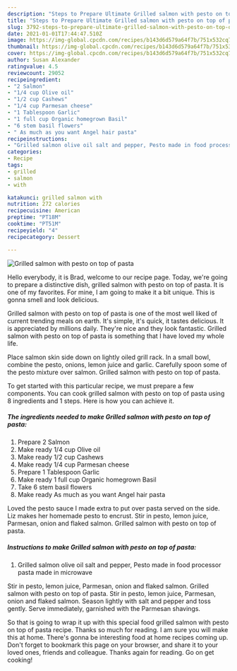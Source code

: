 ```yaml
---
description: "Steps to Prepare Ultimate Grilled salmon with pesto on top of pasta"
title: "Steps to Prepare Ultimate Grilled salmon with pesto on top of pasta"
slug: 3792-steps-to-prepare-ultimate-grilled-salmon-with-pesto-on-top-of-pasta
date: 2021-01-01T17:44:47.510Z
image: https://img-global.cpcdn.com/recipes/b143d6d579a64f7b/751x532cq70/grilled-salmon-with-pesto-on-top-of-pasta-recipe-main-photo.jpg
thumbnail: https://img-global.cpcdn.com/recipes/b143d6d579a64f7b/751x532cq70/grilled-salmon-with-pesto-on-top-of-pasta-recipe-main-photo.jpg
cover: https://img-global.cpcdn.com/recipes/b143d6d579a64f7b/751x532cq70/grilled-salmon-with-pesto-on-top-of-pasta-recipe-main-photo.jpg
author: Susan Alexander
ratingvalue: 4.5
reviewcount: 29052
recipeingredient:
- "2 Salmon"
- "1/4 cup Olive oil"
- "1/2 cup Cashews"
- "1/4 cup Parmesan cheese"
- "1 Tablespoon Garlic"
- "1 full cup Organic homegrown Basil"
- "6 stem basil flowers"
- " As much as you want Angel hair pasta"
recipeinstructions:
- "Grilled salmon olive oil salt and pepper, Pesto made in food processor pasta made in microwave"
categories:
- Recipe
tags:
- grilled
- salmon
- with

katakunci: grilled salmon with 
nutrition: 272 calories
recipecuisine: American
preptime: "PT18M"
cooktime: "PT51M"
recipeyield: "4"
recipecategory: Dessert

---
```



![Grilled salmon with pesto on top of pasta](https://img-global.cpcdn.com/recipes/b143d6d579a64f7b/751x532cq70/grilled-salmon-with-pesto-on-top-of-pasta-recipe-main-photo.jpg)

Hello everybody, it is Brad, welcome to our recipe page. Today, we're going to prepare a distinctive dish, grilled salmon with pesto on top of pasta. It is one of my favorites. For mine, I am going to make it a bit unique. This is gonna smell and look delicious.

Grilled salmon with pesto on top of pasta is one of the most well liked of current trending meals on earth. It's simple, it's quick, it tastes delicious. It is appreciated by millions daily. They're nice and they look fantastic. Grilled salmon with pesto on top of pasta is something that I have loved my whole life.

Place salmon skin side down on lightly oiled grill rack. In a small bowl, combine the pesto, onions, lemon juice and garlic. Carefully spoon some of the pesto mixture over salmon. Grilled salmon with pesto on top of pasta.


To get started with this particular recipe, we must prepare a few components. You can cook grilled salmon with pesto on top of pasta using 8 ingredients and 1 steps. Here is how you can achieve it.

<!--inarticleads1-->

##### The ingredients needed to make Grilled salmon with pesto on top of pasta:

1. Prepare 2 Salmon
1. Make ready 1/4 cup Olive oil
1. Make ready 1/2 cup Cashews
1. Make ready 1/4 cup Parmesan cheese
1. Prepare 1 Tablespoon Garlic
1. Make ready 1 full cup Organic homegrown Basil
1. Take 6 stem basil flowers
1. Make ready  As much as you want Angel hair pasta


Loved the pesto sauce I made extra to put over pasta served on the side. Liz makes her homemade pesto to encrust. Stir in pesto, lemon juice, Parmesan, onion and flaked salmon. Grilled salmon with pesto on top of pasta. 

<!--inarticleads2-->

##### Instructions to make Grilled salmon with pesto on top of pasta:

1. Grilled salmon olive oil salt and pepper, Pesto made in food processor pasta made in microwave


Stir in pesto, lemon juice, Parmesan, onion and flaked salmon. Grilled salmon with pesto on top of pasta. Stir in pesto, lemon juice, Parmesan, onion and flaked salmon. Season lightly with salt and pepper and toss gently. Serve immediately, garnished with the Parmesan shavings. 

So that is going to wrap it up with this special food grilled salmon with pesto on top of pasta recipe. Thanks so much for reading. I am sure you will make this at home. There's gonna be interesting food at home recipes coming up. Don't forget to bookmark this page on your browser, and share it to your loved ones, friends and colleague. Thanks again for reading. Go on get cooking!

